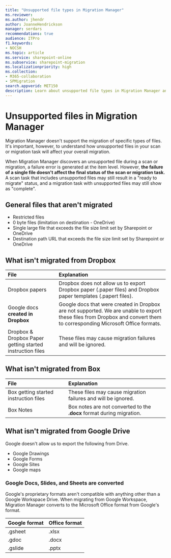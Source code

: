 ```yaml
---
title: "Unsupported file types in Migration Manager"
ms.reviewer: 
ms.author: jhendr
author: JoanneHendrickson
manager: serdars
recommendations: true
audience: ITPro
f1.keywords:
- NOCSH
ms.topic: article
ms.service: sharepoint-online
ms.subservice: sharepoint-migration
ms.localizationpriority: high
ms.collection: 
- M365-collaboration
- SPMigration
search.appverid: MET150
description: Learn about unsupported file types in Migration Manager and how they affect your overall migration.
---
```


# Unsupported files in Migration Manager

Migration Manager doesn't support the migration of specific types of files. It's important, however, to understand how unsupported files in your scan or migration task will affect your overall migration.

When Migration Manager discovers an unsupported file during a scan or migration, a failure error is generated at the item level. However, **the failure of a single file doesn't affect the final status of the scan or migration task.**  A scan task that includes unsupported files may still result in a "ready to migrate" status, and a migration task with unsupported files may still show as "complete". 

## General files that aren't migrated

- Restricted files
- 0 byte files (limitation on destination - OneDrive)
- Single large file that exceeds the file size limit set by Sharepoint or OneDrive
- Destination path URL that exceeds the file size limit set by Sharepoint or OneDrive


## What isn't migrated from Dropbox

|File|Explanation|
|:-----|:-----
|Dropbox papers| Dropbox does not allow us to export Dropbox paper (.paper files) and Dropbox paper templates (.papert files).|
|Google docs **created in Dropbox**|Google docs that were created in Dropbox are not supported. We are unable to export these files from Dropbox and convert them to corresponding Microsoft Office formats.|
|Dropbox & Dropbox Paper getting started instruction files|These files may cause migration failures and will be ignored.|


## What isn't migrated from Box

|File|Explanation|
|:-----|:-----
|Box getting started instruction files|These files may cause migration failures and will be ignored.|
|Box Notes|Box notes are not converted to the **.docx** format during migration.


## What isn't migrated from Google Drive

Google doesn't allow us to export the following from Drive.

- Google Drawings
- Google Forms
- Google Sites
- Google maps

### Google Docs, Slides, and Sheets are converted

Google's proprietary formats aren't compatible with anything other than a Google Workspace Drive. When migrating from Google Workspace, Migration Manager converts to the Microsoft Office format from Google's format.

|Google format|Office format|
|:-----|:-----|
|.gsheet|.xlsx|
|.gdoc|.docx|
|.gslide|.pptx|